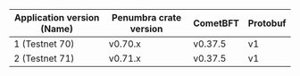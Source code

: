 | Application version (Name)| Penumbra crate version | CometBFT | Protobuf |
| ------------------------- | ---------------------- | -------- | -------- |
| 1 (Testnet 70)            | v0.70.x                | v0.37.5  |   v1     |
| 2 (Testnet 71)            | v0.71.x                | v0.37.5  |   v1     |
